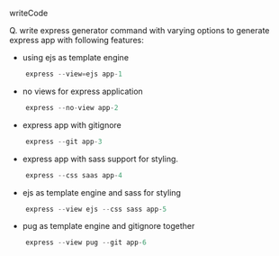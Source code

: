 writeCode

Q. write express generator command with varying options to generate express app with following features:

- using ejs as template engine
```js
    express --view=ejs app-1
```
- no views for express application
```js
    express --no-view app-2
```
- express app with gitignore
```js
    express --git app-3
```
- express app with sass support for styling.
```js
    express --css saas app-4
```
- ejs as template engine and sass for styling
```js
    express --view ejs --css sass app-5
```

- pug as template engine and gitignore together
```js
    express --view pug --git app-6
```